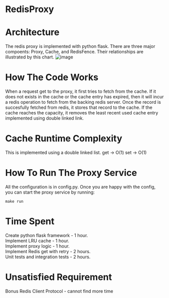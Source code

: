 # RedisProxy

# Architecture

The redis proxy is implemented with python flask. There are three major compoents: Proxy, Cache, and RedisFence. Their relationships are illustrated by this chart.
![image](https://user-images.githubusercontent.com/54859268/167300943-27da467f-7283-4888-a5ab-3e1749a42439.png)

# How The Code Works

When a request get to the proxy, it first tries to fetch from the cache. If it does not exists in the cache or the cache entry has expired, then it will incur a redis operation to fetch from the backing redis server. Once the record is succesfully fetched from redis, it stores that record to the cache. If the cache reaches the capacity, it removes the least recent used cache entry implemented using double linked link.

# Cache Runtime Complexity

This is implemented using a double linked list.
get -> O(1) set -> O(1)

# How To Run The Proxy Service

All the configuration is in config.py. Once you are happy with the config, you can start the proxy service by running:

```
make run
```

# Time Spent

Create python flask framework - 1 hour.  
Implement LRU cache - 1 hour.  
Implement proxy logic - 1 hour.  
Implement Redis get with retry - 2 hours.  
Unit tests and integration tests - 2 hours.  

# Unsatisfied Requirement

Bonus Redis Client Protocol - cannot find more time
